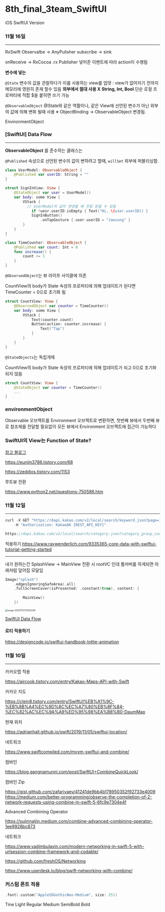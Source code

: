 # 8th_final_3team_SwiftUI
iOS SwiftUI Version



### 11월 16일

---

RxSwift 
Observalbe -> AnyPulisher
subscribe -> sink

onReceive -> RxCocoa .rx
Publisher 넣어준 이벤트에 따라 action이 수행됨 

**변수에 넣는**

`@State` 변수의 값을 관찰하다가 이를 사용하는 view를 업뎃
  : view가 없어지기 전까지 메모리에 영원히 존재 할수 있음 **외부에서 절대 사용 X**
**String, Int, Bool** 단순 로컬 프로퍼티에 적합
$을 붙히면 쓰기 가능

`@ObservableObject` @State와 같은 역활이나, 같은 View에 선언된 변수가 아닌 외부의 값에 의해 변화 될때 사용
※ ObjectBinding -> ObservableObject 변경됨.

EnvironmentObject



### [SwiftUI] Data Flow 

---

**ObservableObject** 를 준수하는 클래스는 

`@Published` 속성으로 선언된 변수의 값이 변하려고 할때, `willSet` 외부에 퍼블리싱함.

```swift
class UserModel: ObservableObject {
    @Published var userID: String = ""
}

struct SignInView: View {
    @StateObject var user = UserModel()
    var body: some View {
        VStack {
          // UserModel의 값이 변경될 때 전달 받을 수 있음
            if !uesr.userID.isEmpty { Text("Hi, \(user.userID)) }
            SignInButton()
                .onTapGesture { user.userID = "Jaesung" }
        }
    }
}
```





```swift
class TimeCounter: ObservableObject {
    @Published var count: Int = 0
    func increase() {
        count += 1
    }
}
```

`@ObservedObject`는 뷰 라이프 사이클에 의존

CountView의 body가 State 속성의 프로퍼티에 의해 업데이트가 된다면 TimeCounter = 0으로 초기화 됨

```swift
struct CountView: View {
    @ObservedObject var counter = TimeCounter()
    var body: some View {
        VStack { 
            Text(counter.count)
            Button(action: counter.increase) {
                Text("Tap")
            }
        }
    }
}
```



`@StateObjects`는 독립개체

CountView의 body가 State 속성의 프로퍼티에 의해 업데이트가 되고 0으로 초기화 되지 않음

```swift
struct CountView: View {
    @StateObject var counter = TimeCounter()
    ...
}
```



### environmentObject

Observable 오브젝트를 Environment 오브젝트로 변환하면, 첫번째 뷰에서 두번째 뷰로 참조체를 전달할 필요없이 모든 뷰에서 Environment 오브젝트에 접근이 가능하다



### SwiftUI의 View는 Function of State?





[참고 블로그](https://jaesung0o0.medium.com/swiftui-data-flow-stateobject-vs-observedobject-e32a37d80dd2)





https://eunjin3786.tistory.com/68

https://zeddios.tistory.com/1153



루트뷰 전환

https://www.python2.net/questions-750586.htm

### 11월 12일

----





```swift
curl -X GET "https://dapi.kakao.com/v2/local/search/keyword.json?page=1&size=15&sort=accuracy&query=%EB%B6%84%EC%8B%9D&category_group_code=FD6&x=126.9710952&y=37.554108&radius=500" \
	-H "Authorization: KakaoAK {REST_API_KEY}"
```



```swift
https://dapi.kakao.com/v2/local/search/category.json?category_group_code=FD6&query=%EB%B6%84%EC%8B%9D&page=1&size=15&sort=accuracy&x=126.9710952&y=37.554108&radius=500
```



적용하기
https://www.raywenderlich.com/9335365-core-data-with-swiftui-tutorial-getting-started



----

내가 원하는건 SplashView -> MainView 전환 시 
rootVC 인데 풀커버를 하게되면 아래처럼 덮어짐 모달임

```swift
Image("splash")
    .edgesIgnoringSafeArea(.all)
    .fullScreenCover(isPresented: .constant(true), content: {
        
        MainView()
    })
```



<img src="/Users/kyuhyeon/Library/Application Support/typora-user-images/image-20201112172932249.png" alt="image-20201112172932249" style="zoom:50%;" />





[SwiftUI Data Flow](https://developer.apple.com/documentation/swiftui/state-and-data-flow)

#### 로티 적용하기

https://designcode.io/swiftui-handbook-lottie-animation



### 11월 10일

---

카카오맵 적용

https://aircook.tistory.com/entry/Kakao-Maps-API-with-Swift

카카오 지도

https://clein8.tistory.com/entry/SwiftUI%EB%A1%9C-%EB%8B%A4%EC%9D%8C%EC%A7%80%EB%8F%84-%EC%82%AC%EC%9A%A9%ED%95%98%EA%B8%B0-DaumMap



현재 위치 

https://adrianhall.github.io/swift/2019/11/05/swiftui-location/



네트워크

https://www.swiftcompiled.com/mvvm-swiftui-and-combine/



컴바인

https://blog.gangnamunni.com/post/SwiftUI+CombineQuickLook/



컴바인 Zip

https://gist.github.com/zafarivaev/41241de9bb4b178950352f92733e4009
https://medium.com/better-programming/observe-the-completion-of-2-network-requests-using-combine-in-swift-5-6fc9e7304e4f

Advanced Combining Operator

https://sujinnaljin.medium.com/combine-advanced-combining-operator-1ee9928bc873



네트워크

https://www.vadimbulavin.com/modern-networking-in-swift-5-with-urlsession-combine-framework-and-codable/

https://github.com/freshOS/Networking

https://www.userdesk.io/blog/swift-networking-with-combine/

### 커스텀 폰트 적용

```swift
.font(.custom("AppleSDGothicNeo-Medium", size: 25))
```

Tine
Light
Regular
Medium
SemiBold
Bold